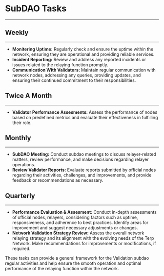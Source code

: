 # SubDAO Tasks
___
## **Weekly**
___
- **Monitering Uptime:** Regularly check and ensure the uptime within the network, ensuring they are operational and providing reliable services.
- **Incident Reporting:** Review and address any reported incidents or issues related to the relaying function promptly.
- **Communication With Validators:** Maintain regular communication with network nodes, addressing any queries, providing updates, and ensuring their continued commitment to their responsibilities.


## **Twice A Month**
___
- **Validator Performance Assesments:** Assess the performance of nodes based on predefined metrics and evaluate their effectiveness in fulfilling their role.

## **Monthly**
___
- **SubDAO Meeting:** Conduct subdao meetings to discuss relayer-related matters, review performance, and make decisions regarding relayer operations.
- **Review Validator Reports:**  Evaluate reports submitted by official nodes regarding their activities, challenges, and improvements, and provide feedback or recommendations as necessary.

## **Quarterly**
___
- **Performance Evaluation & Assesment:** Conduct in-depth assessments of official nodes, relayers, considering factors such as uptime, responsiveness, and adherence to best practices. Identify areas for improvement and suggest necessary adjustments or changes.
- **Network Validation Strategy Review:** Assess the overall network relaying strategy and its alignment with the evolving needs of the Terp Network. Make recommendations for improvements or modifications, if required.


These tasks can provide a general framework for the Validation subdao regular activities and help ensure the smooth operation and optimal performance of the relaying function within the network.